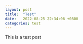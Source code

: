 ```yaml
---
layout: post
title:  "Test"
date:   2022-08-25 22:34:06 +0800
categories: test
---
```

This is a test post
